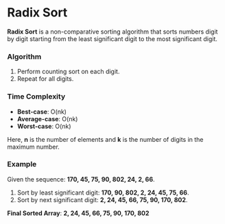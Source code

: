 # Radix Sort

**Radix Sort** is a non-comparative sorting algorithm that sorts numbers digit by digit starting from the least significant digit to the most significant digit.

### Algorithm

1. Perform counting sort on each digit.
2. Repeat for all digits.

### Time Complexity

- **Best-case**: O(nk)
- **Average-case**: O(nk)
- **Worst-case**: O(nk)

Here, **n** is the number of elements and **k** is the number of digits in the maximum number.

### Example

Given the sequence: **170, 45, 75, 90, 802, 24, 2, 66**.

1. Sort by least significant digit: **170, 90, 802, 2, 24, 45, 75, 66**.
2. Sort by next significant digit: **2, 24, 45, 66, 75, 90, 170, 802**.

**Final Sorted Array**: **2, 24, 45, 66, 75, 90, 170, 802**
